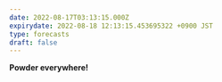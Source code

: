 ```yaml
---
date: 2022-08-17T03:13:15.000Z
expirydate: 2022-08-18 12:13:15.453695322 +0900 JST
type: forecasts
draft: false
---
```


**Powder everywhere!**
